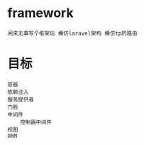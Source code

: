 # framework
    闲来无事写个框架玩 模仿laravel架构 模仿tp的路由
    
# 目标
    容器
    依赖注入
    服务提供者
    门脸
    中间件
        控制器中间件
    视图
    ORM
    
    